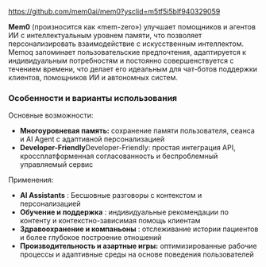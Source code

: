 
https://github.com/mem0ai/mem0?ysclid=m5tf5i5blf940329059

**Mem0** (произносится как «mem-zero») улучшает помощников и агентов ИИ с интеллектуальным уровнем памяти, что позволяет персонализировать взаимодействие с искусственным интеллектом. Memoq запоминает пользовательские предпочтения, адаптируется к индивидуальным потребностям и постоянно совершенствуется с течением времени, что делает его идеальным для чат-ботов поддержки клиентов, помощников ИИ и автономных систем.

### Особенности и варианты использования

Основные возможности:

- **Многоуровневая память:** сохранение памяти пользователя, сеанса и AI Agent с адаптивной персонализацией
- **Developer-Friendly**Developer-Friendly: простая интеграция API, кроссплатформенная согласованность и беспроблемный управляемый сервис

Применения:

- **AI Assistants** : Бесшовные разговоры с контекстом и персонализацией
- **Обучение и поддержка** : индивидуальные рекомендации по контенту и контекстно-зависимая помощь клиентам
- **Здравоохранение и компаньоны** : отслеживание истории пациентов и более глубокое построение отношений
- **Производительность и азартные игры:** оптимизированные рабочие процессы и адаптивные среды на основе поведения пользователей